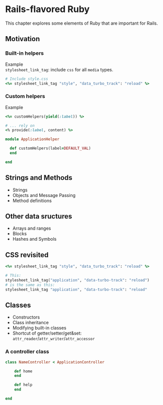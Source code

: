 # Rails-flavored Ruby
This chapter explores some elements of Ruby that are important for
Rails.
## Motivation
### Built-in helpers
Example\
`stylesheet_link_tag`: include `css` for all `media` types.
```rb
# Include style.css
<%= stylesheet_link_tag "style", "data_turbo_track": "reload" %>
```
### Custom helpers
Example
```rb
<%= customHelpers(yield(:label)) %>

# ... rely on
<% provide(:label, content) %>
```
```rb
module ApplicationHelper

  def customHelpers(label=DEFAULT_VAL)
  end

end
```

## Strings and Methods
- Strings
- Objects and Message Passing
- Method definitions

## Other data sructures
- Arrays and ranges
- Blocks
- Hashes and Symbols

## CSS revisited
```rb
<%= stylesheet_link_tag "style", "data_turbo_track": "reload" %>

# This:
stylesheet_link_tag("application", "data-turbo-track": "reload")
# is the same as this:
stylesheet_link_tag "application", "data-turbo-track": "reload"
```

## Classes
- Constructors
- Class inheritance
- Modifying built-in classes
- Shortcut of getter/setter/get&set: `attr_reader`/`attr_writer`/`attr_accessor`

### A controller class
```rb
class NameController < ApplicationController

    def home
    end

    def help
    end

end
```
